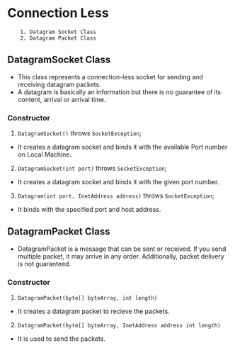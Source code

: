 # Connection Less
        1. Datagram Socket Class
        2. Datagram Packet Class

## DatagramSocket Class

- This class represents a connection-less socket for sending and receiving datagram packets.
- A datagram is basically an information but there is no guarantee of its content, arrival or arrival time.

### Constructor

1. ```DatagramSocket()``` throws ```SocketException```;
- It creates a datagram socket and binds it with the available Port number on Local Machine. 

2. ```DatagramSocket(int port)``` throws ```SocketException```;
- It creates a datagram socket and binds it with the given port number.

3. ```Datagram(int port, InetAddress address)``` throws ```SocketException```;
 - It binds with the specified port and host address.

 ## DatagramPacket Class

 - DatagramPacket is a message that can be sent or received. If you send multiple packet, it may arrive in any order. Additionally, packet delivery is not guaranteed.

 ### Constructor

 1. ```DatagramPacket(byte[] byteArray, int length)```
 - It creates a datagram packet to recieve the packets.
 2. ```DatagramPacket(byte[] byteArray, InetAddress address int length)```
 - It is used to send the packets.
